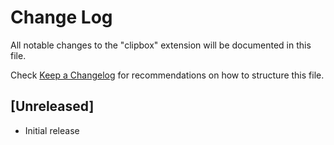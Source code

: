 # Change Log

All notable changes to the "clipbox" extension will be documented in this file.

Check [Keep a Changelog](http://keepachangelog.com/) for recommendations on how to structure this file.

## [Unreleased]

- Initial release